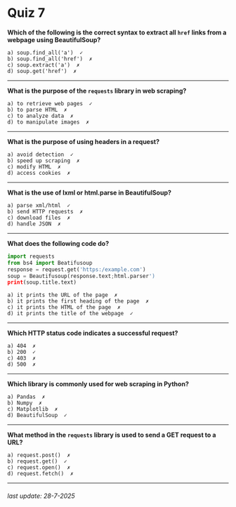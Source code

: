 # Quiz 7
**Which of the following is the correct syntax to extract all `href` links from a webpage using BeautifulSoup?**
```
a) soup.find_all('a')  ✓
b) soup.find_all('href')  ✗
c) soup.extract('a')  ✗
d) soup.get('href')  ✗
```
---
**What is the purpose of the `requests` library in web scraping?**
```
a) to retrieve web pages  ✓
b) to parse HTML  ✗
c) to analyze data  ✗
d) to manipulate images  ✗
```
---
**What is the purpose of using headers in a request?**
```
a) avoid detection  ✓
b) speed up scraping  ✗
c) modify HTML  ✗
d) access cookies  ✗
```
---
**What is the use of lxml or html.parse in BeautifulSoup?**
```
a) parse xml/html  ✓
b) send HTTP requests  ✗
c) download files  ✗
d) handle JSON  ✗
```
---
**What does the following code do?**
```py
import requests
from bs4 import Beatifusoup
response = request.get('https:/example.com')
soup = Beautifusoup(response.text;html.parser')
print(soup.title.text)
```
```
a) it prints the URL of the page  ✗
b) it prints the first heading of the page  ✗
c) it prints the HTML of the page  ✗
d) it prints the title of the webpage  ✓
```
---
**Which HTTP status code indicates a successful request?**
```
a) 404  ✗
b) 200  ✓
c) 403  ✗
d) 500  ✗
```
---
**Which library is commonly used for web scraping in Python?**
```
a) Pandas  ✗
b) Numpy  ✗
c) Matplotlib  ✗
d) BeautifulSoup  ✓
```
---
**What method in the `requests` library is used to send a GET request to a URL?**
```
a) request.post()  ✗
b) request.get()  ✓
c) request.open()  ✗
d) request.fetch()  ✗
```
---
###### last update: 28-7-2025